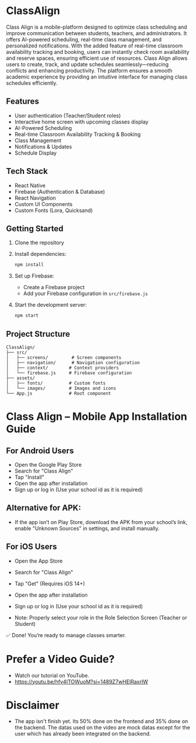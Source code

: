 # ClassAlign

Class Align is a mobile-platform designed to optimize class scheduling and improve communication between students, teachers, and administrators. It offers AI-powered scheduling, real-time class management, and personalized notifications. With the added feature of real-time classroom availability tracking and booking, users can instantly check room availability and reserve spaces, ensuring efficient use of resources. Class Align allows users to create, track, and update schedules seamlessly—reducing conflicts and enhancing productivity. The platform ensures a smooth academic experience by providing an intuitive interface for managing class schedules efficiently.

## Features

- User authentication (Teacher/Student roles)
- Interactive home screen with upcoming classes display
- AI-Powered Scheduling
- Real-time Classroom Availability Tracking & Booking
- Class Management
- Notifications & Updates
- Schedule Display

## Tech Stack

- React Native
- Firebase (Authentication & Database)
- React Navigation
- Custom UI Components
- Custom Fonts (Lora, Quicksand)

## Getting Started

1. Clone the repository
2. Install dependencies:
   ```bash
   npm install
   ```
3. Set up Firebase:
   - Create a Firebase project
   - Add your Firebase configuration in `src/firebase.js`

4. Start the development server:
   ```bash
   npm start
   ```

## Project Structure

```
ClassAlign/
├── src/
│   ├── screens/         # Screen components
│   ├── navigation/      # Navigation configuration
│   ├── context/        # Context providers
│   └── firebase.js     # Firebase configuration
├── assets/
│   ├── fonts/          # Custom fonts
│   └── images/         # Images and icons
└── App.js              # Root component
```

# Class Align – Mobile App Installation Guide

## For Android Users

- Open the Google Play Store
- Search for "Class Align"
- Tap "Install"
- Open the app after installation
- Sign up or log in (Use your school id as it is required)

## Alternative for APK:
- If the app isn’t on Play Store, download the APK from your school’s link, enable "Unknown Sources" in settings, and install manually.

## For iOS Users

- Open the App Store

- Search for "Class Align"

- Tap "Get" (Requires iOS 14+)

- Open the app after installation

- Sign up or log in (Use your school id as it is required)

- Note: Properly select your role in the Role Selection Screen (Teacher or Student)

✅ Done! You’re ready to manage classes smarter.

# Prefer a Video Guide?
- Watch our tutorial on YouTube.
- https://youtu.be/hfv4ITOWuoM?si=1489Z7wHElRaxrIW

# Disclaimer
- The app isn't finish yet. Its 50% done on the frontend and 35% done on the backend. The datas used on the video are mock datas except for the user which has already been integrated on the backend.